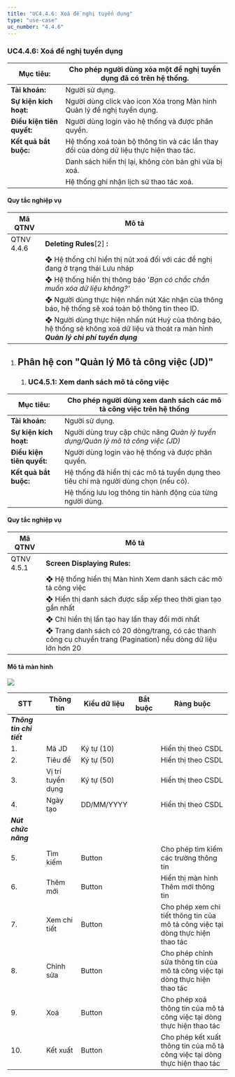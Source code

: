 ```yaml
---
title: "UC4.4.6: Xoá đề nghị tuyển dụng"
type: "use-case"
uc_number: "4.4.6"
---
```


### UC4.4.6: Xoá đề nghị tuyển dụng

| **Mục tiêu:** | Cho phép người dùng xóa một đề nghị tuyển dụng đã có trên hệ thống. |
| --- | --- |
| **Tài khoản:** | Người sử dụng. |
| **Sự kiện kích hoạt:** | Người dùng click vào icon Xóa trong Màn hình Quản lý đề nghị tuyển dụng. |
| **Điều kiện tiên quyết:** | Người dùng login vào hệ thống và được phân quyền. |
| **Kết quả bắt buộc:** | Hệ thống xoá toàn bộ thông tin và các lần thay đổi của dòng dữ liệu thực hiện thao tác. |
|  | Danh sách hiển thị lại, không còn bản ghi vừa bị xoá. |
|  | Hệ thống ghi nhận lịch sử thao tác xoá. |

#### Quy tắc nghiệp vụ

| **Mã QTNV** | **Mô tả** |
| --- | --- |
| QTNV 4.4.6 | **Deleting Rules**\[2\] **:** |
|  | ❖ Hệ thống chỉ hiển thị nút xoá đối với các đề nghị đang ở trạng thái Lưu nháp |
|  | ❖ Hệ thống hiển thị thông báo '*Bạn có chắc chắn muốn xóa dữ liệu không?'* |
|  | ❖ Người dùng thực hiện nhấn nút Xác nhận của thông báo, hệ thống sẽ xoá toàn bộ thông tin theo ID. |
|  | ❖ Người dùng thực hiện nhấn nút Huỷ của thông báo, hệ thống sẽ không xoá dữ liệu và thoát ra màn hình ***Quản lý chi phí tuyển dụng*** |

1.  Phân hệ con "Quản lý Mô tả công việc (JD)"
    ------------------------------------------

    1.  ### UC4.5.1: Xem danh sách mô tả công việc

| **Mục tiêu:** | Cho phép người dùng xem danh sách các mô tả công việc trên hệ thống |
| --- | --- |
| **Tài khoản:** | Người sử dụng. |
| **Sự kiện kích hoạt:** | Người dùng truy cập chức năng *Quản lý tuyển dụng/Quản lý mô tả công việc (JD)* |
| **Điều kiện tiên quyết:** | Người dùng login vào hệ thống và được phân quyền. |
| **Kết quả bắt buộc:** | Hệ thống đã hiển thị các mô tả tuyển dụng theo tiêu chí mà người dùng chọn (nếu có). |
|  | Hệ thống lưu log thông tin hành động của từng người dùng. |

####  Quy tắc nghiệp vụ

| **Mã QTNV** | **Mô tả** |
| --- | --- |
| QTNV 4.5.1 | **Screen Displaying Rules:** |
|  | ❖ Hệ thống hiển thị Màn hình Xem danh sách các mô tả công việc |
|  | ❖ Hiển thị danh sách được sắp xếp theo thời gian tạo gần nhất |
|  | ❖ Chỉ hiển thị lần tạo hay lần thay đổi mới nhất |
|  | ❖ Trang danh sách có 20 dòng/trang, có các thanh công cụ chuyển trang (Pagination) nếu dòng dữ liệu lớn hơn 20 |

#### Mô tả màn hình

![](media/image54.png)

| **STT** | **Thông tin** | **Kiểu dữ liệu** | **Bắt buộc** | **Ràng buộc** |
| --- | --- | --- | --- | --- |
| ***Thông tin chi tiết*** |  |  |  |  |
| 1\. | Mã JD | Ký tự (10) |  | Hiển thị theo CSDL |
| 2\. | Tiêu đề | Ký tự (50) |  | Hiển thị theo CSDL |
| 3\. | Vị trí tuyển dụng | Ký tự (50) |  | Hiển thị theo CSDL |
| 4\. | Ngày tạo | DD/MM/YYYY |  | Hiển thị theo CSDL |
| ***Nút chức năng*** |  |  |  |  |
| 5\. | Tìm kiếm | Button |  | Cho phép tìm kiếm các trường thông tin |
| 6\. | Thêm mới | Button |  | Hiển thị màn hình Thêm mới thông tin |
| 7\. | Xem chi tiết | Button |  | Cho phép xem chi tiết thông tin của mô tả công việc tại dòng thực hiện thao tác |
| 8\. | Chỉnh sửa | Button |  | Cho phép chỉnh sửa thông tin của mô tả công việc tại dòng thực hiện thao tác |
| 9\. | Xoá | Button |  | Cho phép xoá thông tin của mô tả công việc tại dòng thực hiện thao tác |
| 10\. | Kết xuất | Button |  | Cho phép kết xuất thông tin của mô tả công việc tại dòng thực hiện thao tác |

